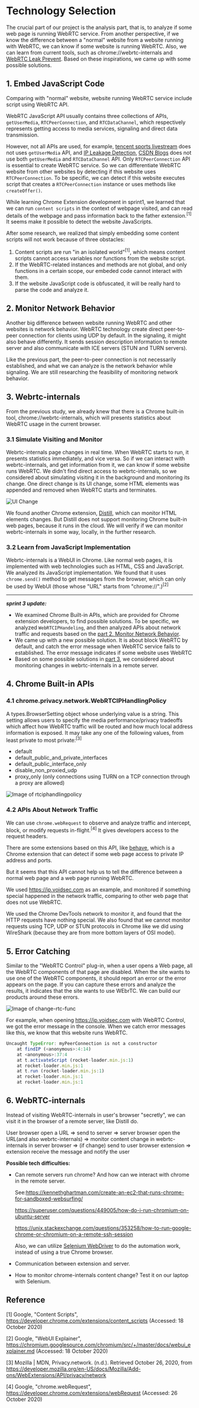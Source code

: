 #  Technology Selection

The crucial part of our project is the analysis part, that is, to analyze if some web page is running WebRTC service. From another perspective, if we know the difference between a "normal" website from a website running with WebRTC, we can know if some website is running WebRTC. Also, we can learn from current tools, such as chrome://webrtc-internals and [WebRTC Leak Prevent](https://github.com/aghorler/WebRTC-Leak-Prevent). Based on these inspirations, we came up with some possible solutions. 

## 1. Embed JavaScript Code

Comparing with "normal" website, website running WebRTC service include script using WebRTC API.

WebRTC JavaScript API usually contains three collections of APIs, `getUserMedia`, `RTCPeerConnection`, and `RTCDataChannel`, which respectively represents getting access to media services, signaling and direct data transmission. 

However, not all APIs are used, for example, [tencent sports livestream](sports.qq.com) does not uses `getUserMedia` API, and [IP Leakage Detection](ip.voidse.com), [CSDN Blogs](blog.csdn.net) does not use both `getUserMedia` and `RTCDataChannel` API. Only `RTCPeerConnection` API is essential to create WebRTC service. So we can differentiate WebRTC website from other websites by detecting if this website uses `RTCPeerConnection`. To be specific, we can detect if this website executes script that creates a `RTCPeerConnection` instance or uses methods like `createOffer()`.

While learning Chrome Extension development in sprint1, we learned that we can run `content scripts` in the context of webpage visited, and can read details of the webpage and pass information back to the father extension.<sup>[1]</sup> It seems make it possible to detect the website JavaScripts.

After some research, we realized that simply embedding some content scripts will not work because of three obstacles:
1. Content scripts are run "in an isolated world"<sup>[1]</sup>, which means content scripts cannot access variables nor functions from the website script. 
2. If the WebRTC-related instances and methods are not global, and only functions in a certain scope, our embeded code cannot interact with them.
3. If the website JavaScript code is obfuscated, it will be really hard to parse the code and analyze it.

## 2. Monitor Network Behavior

Another big difference between website running WebRTC and other websites is network behavior. WebRTC technology create direct peer-to-peer connection for clients using UDP by default. In the signaling, it might also behave differently. It sends session description information to remote server and also communicate with ICE servers (STUN and TURN servers).

Like the previous part, the peer-to-peer connection is not necessarily established, and what we can analyze is the network behavior while signaling. We are still researching the feasibility of monitoring network behavior.

## 3. Webrtc-internals

From the previous study, we already knew that there is a Chrome built-in tool, chrome://webrtc-internals, which will presents statistics about WebRTC usage in the current browser. 

### 3.1 Simulate Visiting and Monitor

Webrtc-internals page changes in real time. When WebRTC starts to run, it presents statistics immediately, and vice versa. So if we can interact with webrtc-internals, and get information from it, we can know if some website runs WebRTC. We didn't find direct access to webrtc-internals, so we considered about simulating visiting it in the background and monitoring its change. One direct change is its UI change, some HTML elements was appended and removed when WebRTC starts and terminates.

![UI Change](https://github.com/chengl11/WebRTC_Cybersecurity_Project/blob/master/sprint2/images/UI-change.png)

We found another Chrome extension, [Distill](https://distill.io/), which can monitor HTML elements changes. But Distill does not support monitoring Chrome built-in web pages, because it runs in the cloud. We will verify if we can monitor webrtc-internals in some way, locally, in the further research.

### 3.2 Learn from JavaScript Implementation

Webrtc-internals is a WebUI in Chrome. Like normal web pages, it is implemented with web technologies such as HTML, CSS and JavaScript. We analyzed its JavaScript implementation. We found that it uses `chrome.send()` method to get messages from the browser, which can only be used by WebUI (those whose "URL" starts from "chrome://".)<sup>[2]</sup>



------------------------

***sprint 3 update:*** 

- We examined Chrome Built-in APIs, which are provided for Chrome extension developers, to find possible solutions. To be specific, we analyzed `WebRTCIPHandeling`, and then analyzed APIs about network traffic and requests based on the [part 2. Monitor Network Behavior](https://github.com/chengl11/WebRTC_Cybersecurity_Project/blob/master/tech.md#2-monitor-network-behavior).
- We came up with a new possible solution. It is about block WebRTC by default, and catch the error message when WebRTC service fails to established. The error message indicates if some website uses WebRTC
- Based on some possible solutions in [part 3](https://github.com/chengl11/WebRTC_Cybersecurity_Project/blob/master/tech.md#3-webrtc-internals), we considered about monitoring changes in webrtc-internals in a remote server.



## 4. Chrome Built-in APIs

### 4.1 chrome.privacy.network.WebRTCIPHandlingPolicy

A types.BrowserSetting object whose underlying value is a string. This setting allows users to specify the media performance/privacy tradeoffs which affect how WebRTC traffic will be routed and how much local address information is exposed. It may take any one of the following values, from least private to most private:<sup>[3]</sup>

* default
* default_public_and_private_interfaces
* default_public_interface_only
* disable_non_proxied_udp
* proxy_only (only connections using TURN on a TCP connection through a proxy are allowed)

![Image of rtciphandlingpolicy](https://github.com/chengl11/WebRTC_Cybersecurity_Project/blob/master/img/rtciphandlingpolicy.png)

### 4.2 APIs About Network Traffic

We can use `chrome.webRequest` to observe and analyze traffic and intercept, block, or modify requests in-flight.<sup>[4]</sup> It gives developers access to the request headers.

There are some extensions based on this API, like [behave](https://github.com/mindedsecurity/behave), which is a Chrome extension that can detect if some web page access to private IP address and ports.

But it seems that this API cannot help us to tell the difference between a normal web page and a web page running WebRTC. 

We used https://ip.voidsec.com as an example, and monitored if something special happened in the network traffic, comparing to other web page that does not use WebRTC. 

We used the Chrome DevTools network to monitor it, and found that the HTTP requests have nothing special. We also found that we cannot monitor requests using TCP, UDP or STUN protocols in Chrome like we did using WireShark (because they are from more bottom layers of OSI model).

## 5. Error Catching

Similar to the "WebRTC Control" plug-in, when a user opens a Web page, all the WebRTC components of that page are disabled. When the site wants to use one of the WebRTC components, it should report an error or the error appears on the page. If you can capture these errors and analyze the results, it indicates that the site wants to use WEbrTC. We can build our products around these errors.

![Image of change-rtc-func](https://github.com/chengl11/WebRTC_Cybersecurity_Project/blob/master/img/change-rtc-func.png)

For example, when opening https://ip.voidsec.com with WebRTC Control, we got the error message in the console. When we catch error messages like this, we know that this website runs WebRTC.

```javascript
Uncaught TypeError: myPeerConnection is not a constructor
    at findIP (<anonymous>:4:14)
    at <anonymous>:37:4
    at t.activateScript (rocket-loader.min.js:1)
    at rocket-loader.min.js:1
    at t.run (rocket-loader.min.js:1)
    at rocket-loader.min.js:1
    at rocket-loader.min.js:1
```

## 6. WebRTC-internals

Instead of visiting WebRTC-internals in user's browser "secretly", we can visit it in the browser of a remote server, like Distill do.

User browser open a URL => send to server => server browser open the URL(and also webrtc-internals) => monitor content change in webrtc-internals in server browser => (if change) send to user browser extension => extension receive the message and notify the user

**Possible tech difficulties:**

- Can remote servers run chrome? And how can we interact with chrome in the remote server.

  See:https://kennethghartman.com/create-an-ec2-that-runs-chrome-for-sandboxed-websurfing/

  https://superuser.com/questions/449005/how-do-i-run-chromium-on-ubuntu-server

  https://unix.stackexchange.com/questions/353258/how-to-run-google-chrome-or-chromium-on-a-remote-ssh-session

  Also, we can utilize [Selenium WebDriver](https://www.selenium.dev/documentation/en/webdriver/) to do the automation work, instead of using a true Chrome browser.

- Communication between extension and server.

- How to monitor chrome-internals content change? Test it on our laptop with Selenium.

## Reference

[1] Google, "Content Scripts", https://developer.chrome.com/extensions/content_scripts (Accessed: 18 October 2020)

[2] Google, "WebUI Explainer", https://chromium.googlesource.com/chromium/src/+/master/docs/webui_explainer.md (Accessed: 18 October 2020)

[3] Mozilla | MDN, Privacy.network. (n.d.). Retrieved October 26, 2020, from https://developer.mozilla.org/en-US/docs/Mozilla/Add-ons/WebExtensions/API/privacy/network

[4] Google, "chrome.webRequest", https://developer.chrome.com/extensions/webRequest (Accessed: 26 October 2020)